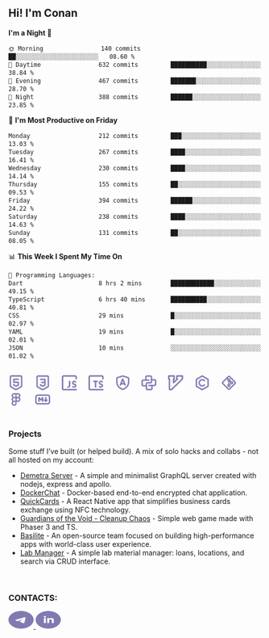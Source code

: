 ## Hi! I'm Conan

<!--START_SECTION:waka-->
**I'm a Night 🦉** 

```text
🌞 Morning                140 commits         ██░░░░░░░░░░░░░░░░░░░░░░░   08.60 % 
🌆 Daytime                632 commits         ██████████░░░░░░░░░░░░░░░   38.84 % 
🌃 Evening                467 commits         ███████░░░░░░░░░░░░░░░░░░   28.70 % 
🌙 Night                  388 commits         ██████░░░░░░░░░░░░░░░░░░░   23.85 % 
```
📅 **I'm Most Productive on Friday** 

```text
Monday                   212 commits         ███░░░░░░░░░░░░░░░░░░░░░░   13.03 % 
Tuesday                  267 commits         ████░░░░░░░░░░░░░░░░░░░░░   16.41 % 
Wednesday                230 commits         ████░░░░░░░░░░░░░░░░░░░░░   14.14 % 
Thursday                 155 commits         ██░░░░░░░░░░░░░░░░░░░░░░░   09.53 % 
Friday                   394 commits         ██████░░░░░░░░░░░░░░░░░░░   24.22 % 
Saturday                 238 commits         ████░░░░░░░░░░░░░░░░░░░░░   14.63 % 
Sunday                   131 commits         ██░░░░░░░░░░░░░░░░░░░░░░░   08.05 % 
```


📊 **This Week I Spent My Time On** 

```text
💬 Programming Languages: 
Dart                     8 hrs 2 mins        ████████████░░░░░░░░░░░░░   49.15 % 
TypeScript               6 hrs 40 mins       ██████████░░░░░░░░░░░░░░░   40.81 % 
CSS                      29 mins             █░░░░░░░░░░░░░░░░░░░░░░░░   02.97 % 
YAML                     19 mins             █░░░░░░░░░░░░░░░░░░░░░░░░   02.01 % 
JSON                     10 mins             ░░░░░░░░░░░░░░░░░░░░░░░░░   01.02 % 
```


<!--END_SECTION:waka-->

<br>

<div align="left">
  <img src="icons/skills/html.svg" width="30" alt="html5"/>
  <img width="15"/>
  <img src="icons/skills/css.svg" width="30" alt="css"/>
  <img width="15"/>
  <img src="icons/skills/javascript.svg" width="30" alt="javascript"/>
  <img width="15"/>
  <img src="icons/skills/typescript.svg" width="30" alt="typescript"/>
  <img width="15"/>
  <img src="icons/skills/angular.svg" width="30" alt="angular"/>
  <img width="15"/>
  <img src="icons/skills/python.svg" width="30" alt="python"/>
  <img width="15"/>
  <img src="icons/skills/vim.svg" width="30" alt="vim"/>
  <img width="15"/>
  <img src="icons/skills/c.svg" width="30" alt="c"/>
  <img width="15"/>
  <img src="icons/skills/git.svg" width="30" alt="git"/>
  <img width="15"/>
  <img src="icons/skills/figma.svg" width="30" alt="figma"/>
  <img width="15"/>
  <img src="icons/skills/markdown.svg" width="30" alt="markdown"/>
</div>

<br>

### Projects
Some stuff I’ve built (or helped build). A mix of solo hacks and collabs - not all hosted on my account:
- [Demetra Server](https://github.com/demetra-project/server) -  A simple and minimalist GraphQL server created with nodejs, express and apollo.
- [DockerChat](https://github.com/Nick-Maro/DockerChat) - Docker-based end-to-end encrypted chat application.
- [QuickCards](https://github.com/Pako3549/QuickCards) - A React Native app that simplifies business cards exchange using NFC technology.
- [Guardians of the Void - Cleanup Chaos](https://github.com/guardians-of-the-void/cleanup-chaos) - Simple web game made with Phaser 3 and TS.
- [Basilite](https://github.com/basilite) - An open-source team focused on building high-performance apps with world-class user experience.
- [Lab Manager](https://github.com/blvckspider/it-lab-manager) - A simple lab material manager: loans, locations, and search via CRUD interface.

<br>

### CONTACTS:
<div align="left">
  <a href="https://t.me/gkkconan">
    <img src="icons/contacts/telegram.svg" width="50" height="35" alt="telegram"/>
  </a>
  <a href="https://www.linkedin.com/in/gkkconan">
    <img src="icons/contacts/linkedin.svg" width="50" height="35" alt="linkedin"/>
  </a>
</div>